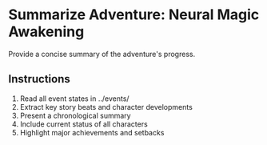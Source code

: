 # Summarize Adventure: Neural Magic Awakening

Provide a concise summary of the adventure's progress.

## Instructions
1. Read all event states in ../events/
2. Extract key story beats and character developments
3. Present a chronological summary
4. Include current status of all characters
5. Highlight major achievements and setbacks